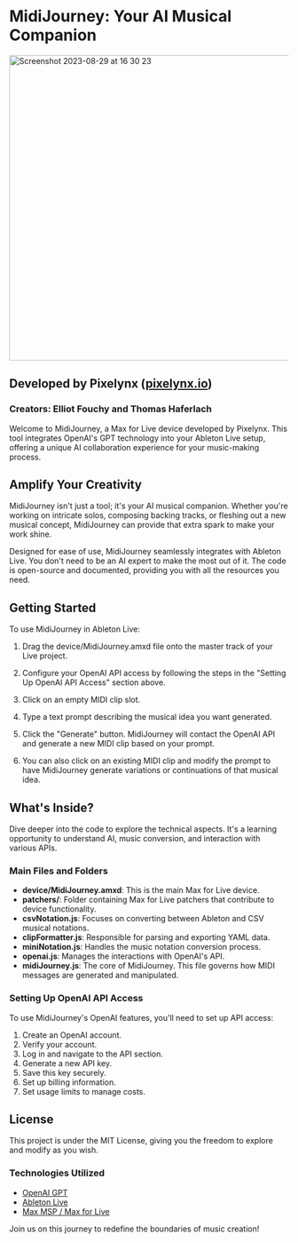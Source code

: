 # MidiJourney: Your AI Musical Companion

<img width="550" alt="Screenshot 2023-08-29 at 16 30 23" src="https://github.com/ElliotEtag/Midijourney/assets/5099901/9d2103ce-2fc5-4163-994f-86262b50be40">

## Developed by Pixelynx ([pixelynx.io](https://pixelynx.io))

### Creators: Elliot Fouchy and Thomas Haferlach

Welcome to MidiJourney, a Max for Live device developed by Pixelynx. This tool integrates OpenAI's GPT technology into your Ableton Live setup, offering a unique AI collaboration experience for your music-making process.

## Amplify Your Creativity

MidiJourney isn't just a tool; it's your AI musical companion. Whether you're working on intricate solos, composing backing tracks, or fleshing out a new musical concept, MidiJourney can provide that extra spark to make your work shine.

Designed for ease of use, MidiJourney seamlessly integrates with Ableton Live. You don't need to be an AI expert to make the most out of it. The code is open-source and documented, providing you with all the resources you need.

## Getting Started

To use MidiJourney in Ableton Live:

1. Drag the device/MidiJourney.amxd file onto the master track of your Live project. 

2. Configure your OpenAI API access by following the steps in the "Setting Up OpenAI API Access" section above.

3. Click on an empty MIDI clip slot. 

4. Type a text prompt describing the musical idea you want generated.

5. Click the "Generate" button. MidiJourney will contact the OpenAI API and generate a new MIDI clip based on your prompt.

6. You can also click on an existing MIDI clip and modify the prompt to have MidiJourney generate variations or continuations of that musical idea.

## What's Inside?

Dive deeper into the code to explore the technical aspects. It's a learning opportunity to understand AI, music conversion, and interaction with various APIs.

### Main Files and Folders

- **device/MidiJourney.amxd**: This is the main Max for Live device.
- **patchers/**: Folder containing Max for Live patchers that contribute to device functionality.
- **csvNotation.js**: Focuses on converting between Ableton and CSV musical notations.
- **clipFormatter.js**: Responsible for parsing and exporting YAML data.
- **miniNotation.js**: Handles the music notation conversion process.
- **openai.js**: Manages the interactions with OpenAI's API.
- **midiJourney.js**: The core of MidiJourney. This file governs how MIDI messages are generated and manipulated.

### Setting Up OpenAI API Access

To use MidiJourney's OpenAI features, you'll need to set up API access:

1. Create an OpenAI account.
2. Verify your account.
3. Log in and navigate to the API section.
4. Generate a new API key.
5. Save this key securely.
6. Set up billing information.
7. Set usage limits to manage costs.

## License

This project is under the MIT License, giving you the freedom to explore and modify as you wish.

### Technologies Utilized

- [OpenAI GPT](https://openai.com/research/gpt-3/)
- [Ableton Live](https://www.ableton.com/)
- [Max MSP / Max for Live](https://cycling74.com/products/max)

Join us on this journey to redefine the boundaries of music creation!
